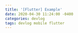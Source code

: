 ```yaml
---
title: '[Flutter] Example'
date: 2020-04-30 11:24:00 -0400
categories: devlog
tags: devlog mobile flutter
---
```



